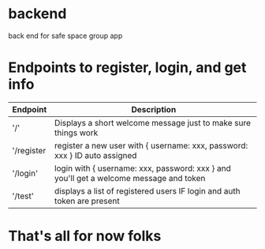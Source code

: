 # backend
back end for safe space group app

# Endpoints to register, login, and get info

| Endpoint | Description |
| --- | --- |
| '/' | Displays a short welcome message just to make sure things work |
| '/register | register a new user with { username: xxx, password: xxx } ID auto assigned |
| '/login' | login with { username: xxx, password: xxx } and you'll get a welcome message and token |
| '/test' | displays a list of registered users IF login and auth token are present |

# That's all for now folks